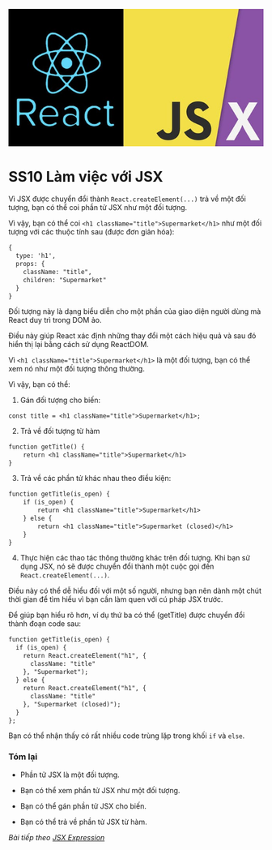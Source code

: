 ![Create-HTML-1](images/jsx.jpg) 

# SS10 Làm việc với JSX

Vì JSX được chuyển đổi thành `React.createElement(...)` trả về một đối tượng, bạn có thể coi phần tử JSX như một đối tượng.

Vì vậy, bạn có thể coi `<h1 className="title">Supermarket</h1>` như một đối tượng với các thuộc tính sau (được đơn giản hóa):

```
{
  type: 'h1',
  props: {
    className: "title",
    children: "Supermarket"
  }
}
```

Đối tượng này là dạng biểu diễn cho một phần của giao diện người dùng mà React duy trì trong DOM ảo.

Điều này giúp React xác định những thay đổi một cách hiệu quả và sau đó hiển thị lại bằng cách sử dụng ReactDOM.

Vì `<h1 className="title">Supermarket</h1>` là một đối tượng, bạn có thể xem nó như một đối tượng thông thường.

Vì vậy, bạn có thể:

1. Gán đối tượng cho biến:

```
const title = <h1 className="title">Supermarket</h1>;
```

2. Trả về đối tượng từ hàm

```
function getTitle() {
    return <h1 className="title">Supermarket</h1>
}
```

3. Trả về các phần tử khác nhau theo điều kiện:

```
function getTitle(is_open) {
    if (is_open) {
        return <h1 className="title">Supermarket</h1>
    } else {
        return <h1 className="title">Supermarket (closed)</h1> 
    }
}
```

4. Thực hiện các thao tác thông thường khác trên đối tượng. Khi bạn sử dụng JSX, nó sẽ được chuyển đổi thành một cuộc gọi đến `React.createElement(...)`.

Điều này có thể dễ hiểu đối với một số người, nhưng bạn nên dành một chút thời gian để tìm hiểu vì bạn cần làm quen với cú pháp JSX trước.

Để giúp bạn hiểu rõ hơn, ví dụ thứ ba có thể (getTitle) được chuyển đổi thành đoạn code sau:

```
function getTitle(is_open) {
  if (is_open) {
    return React.createElement("h1", {
      className: "title"
    }, "Supermarket");
  } else {
    return React.createElement("h1", {
      className: "title"
    }, "Supermarket (closed)");
  }
};
```

Bạn có thể nhận thấy có rất nhiều code trùng lặp trong khối `if` và `else`.

### Tóm lại

- Phần tử JSX là một đối tượng.

- Bạn có thể xem phần tử JSX như một đối tượng.

- Bạn có thể gán phần tử JSX cho biến.

- Bạn có thể trả về phần tử JSX từ hàm.

*Bài tiếp theo [JSX Expression](/lesson/session/session_11_jsx_expression.md)*
